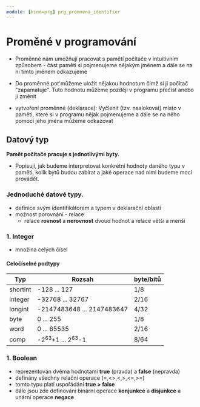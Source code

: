```yaml
---
module: [kind=prg] prg_promnena_identifier
---
```

# Proměné v programování
- Proměnné nám umožňují pracovat s pamětí počítače v intuitivním způsobem - část paměti si pojmenujeme nějakým jménem a dále se na ni tímto jménem odkazujeme

- Do proměnné pot'můžeme uložit nějakou hodnotum čímž si ji počítač "zapamatuje". Tuto hodnotu můžeme později v programu přečíst anebo ji změnit

- vytvoření proměnné (deklarace):
Vyčlenit (tzv. naalokovat) místo v paměti, které si v programu nějak pojmenujeme a dále se na něho pomocí jeho jména můžeme odkazovat

## Datový typ
**Pamět počítače pracuje s jednotlivými byty.**

- Popisují, jak budeme interpretovat konkrétní hodnoty daného typu v paměti, kolik bytů budou zabírat a jaké operace nad nimi budeme moci provádět.

### Jednoduché datové typy.
- definice svým identifikátorem a typem v deklarační oblasti
- možnost porovnání - relace
    - relace **rovnost** a **nerovnost** dvoud hodnot a relace větší a menší

### 1. Integer
- množina celých čísel

#### Celočíselné podtypy
| Typ      	| Rozsah                                 	| byte/bitů 	|
|----------	|----------------------------------------	|-----------	|
| shortint 	| -128 ... 127                           	| 1/8       	|
| integer  	| -32768 ... 32767                       	| 2/16      	|
| longint  	| -2147483648 ... 2147483647             	| 4/32      	|
| byte     	| 0 ... 255                              	| 1/8       	|
| word     	| 0 ... 65535                            	| 2/16      	|
| comp     	| -2<sup>63</sup>+1 ... 2<sup>63</sup>-1 	| 8/64      	|

### 1. Boolean
- reprezentován dvěma hodnotami **true** (pravda) a **false** (nepravda)
- definány všechny relační operace (=,<>,<,>,<=,>=)
- tomto typu platí uspořádání **true > false**
- dále jsou zde definováni binární operace **konjunkce** a **disjunkce** a unární operace **negace**